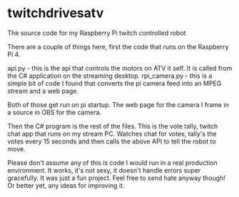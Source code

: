 # twitchdrivesatv
The source code for my Raspberry Pi twitch controlled robot

There are a couple of things here, first the code that runs on the Raspberry Pi 4.

api.py - this is the api that controls the motors on ATV it self. It is called from the C# application on the streaming desktop.
rpi_camera.py - this is a simple bit of code I found that converts the pi camera feed into an MPEG stream and a web page. 

Both of those get run on pi startup. The web page for the camera I frame in a source in OBS for the camera.

Then the C# program is the rest of the files. This is the vote tally, twitch chat app that runs on my stream PC. Watches chat for votes, tally's the votes every 15 seconds and then calls the above API to tell the robot to move.

Please don't assume any of this is code I would run in a real production environment. It works, it's not sexy, it doesn't handle errors super gracefully. It was just a fun project. Feel free to send hate anyway though! Or better yet, any ideas for improving it.
